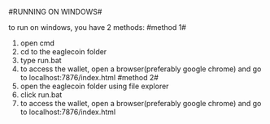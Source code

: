 #RUNNING ON WINDOWS#

to run on windows, you have 2 methods: 
#method 1#
1. open cmd
2. cd to the eaglecoin folder
3. type run.bat
4. to access the wallet, open a browser(preferably google chrome) and go to localhost:7876/index.html
#method 2#
1. open the eaglecoin folder using file explorer
2. click run.bat
3. to access the wallet, open a browser(preferably google chrome) and go to localhost:7876/index.html
